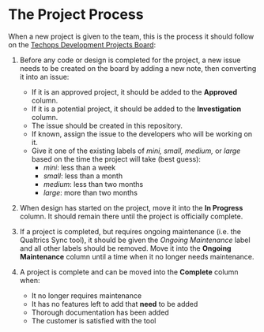 # The Project Process

When a new project is given to the team, this is the process it should follow on the [Techops Development Projects Board](https://github.com/orgs/byuitechops/projects/5):

1. Before any code or design is completed for the project, a new issue needs to be created on the board by adding a new note, then converting it into an issue:
    - If it is an approved project, it should be added to the **Approved** column.
    - If it is a potential project, it should be added to the **Investigation** column.
    - The issue should be created in this repository.
    - If known, assign the issue to the developers who will be working on it.
    - Give it one of the existing labels of *mini, small, medium,* or *large* based on the time the project will take (best guess):
      - *mini*: less than a week
      - *small*: less than a month
      - *medium*: less than two months
      - *large*: more than two months
      
2. When design has started on the project, move it into the **In Progress** column. It should remain there until the project is officially complete.

3. If a project is completed, but requires ongoing maintenance (i.e. the Qualtrics Sync tool), it should be given the *Ongoing Maintenance* label and all other labels should be removed. Move it into the **Ongoing Maintenance** column until a time when it no longer needs maintenance.

4. A project is complete and can be moved into the **Complete** column when:
    - It no longer requires maintenance
    - It has no features left to add that **need** to be added
    - Thorough documentation has been added
    - The customer is satisfied with the tool
